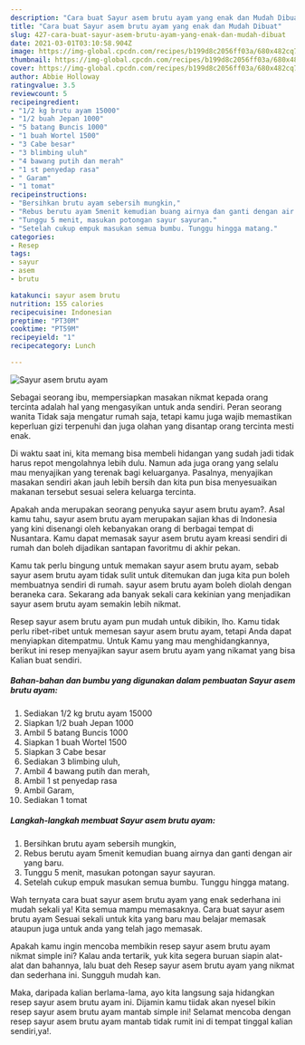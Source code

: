 ```yaml
---
description: "Cara buat Sayur asem brutu ayam yang enak dan Mudah Dibuat"
title: "Cara buat Sayur asem brutu ayam yang enak dan Mudah Dibuat"
slug: 427-cara-buat-sayur-asem-brutu-ayam-yang-enak-dan-mudah-dibuat
date: 2021-03-01T03:10:58.904Z
image: https://img-global.cpcdn.com/recipes/b199d8c2056ff03a/680x482cq70/sayur-asem-brutu-ayam-foto-resep-utama.jpg
thumbnail: https://img-global.cpcdn.com/recipes/b199d8c2056ff03a/680x482cq70/sayur-asem-brutu-ayam-foto-resep-utama.jpg
cover: https://img-global.cpcdn.com/recipes/b199d8c2056ff03a/680x482cq70/sayur-asem-brutu-ayam-foto-resep-utama.jpg
author: Abbie Holloway
ratingvalue: 3.5
reviewcount: 5
recipeingredient:
- "1/2 kg brutu ayam 15000"
- "1/2 buah Jepan 1000"
- "5 batang Buncis 1000"
- "1 buah Wortel 1500"
- "3 Cabe besar"
- "3 blimbing uluh"
- "4 bawang putih dan merah"
- "1 st penyedap rasa"
- " Garam"
- "1 tomat"
recipeinstructions:
- "Bersihkan brutu ayam sebersih mungkin,"
- "Rebus berutu ayam 5menit kemudian buang airnya dan ganti dengan air yang baru."
- "Tunggu 5 menit, masukan potongan sayur sayuran."
- "Setelah cukup empuk masukan semua bumbu. Tunggu hingga matang."
categories:
- Resep
tags:
- sayur
- asem
- brutu

katakunci: sayur asem brutu 
nutrition: 155 calories
recipecuisine: Indonesian
preptime: "PT30M"
cooktime: "PT59M"
recipeyield: "1"
recipecategory: Lunch

---
```



![Sayur asem brutu ayam](https://img-global.cpcdn.com/recipes/b199d8c2056ff03a/680x482cq70/sayur-asem-brutu-ayam-foto-resep-utama.jpg)

Sebagai seorang ibu, mempersiapkan masakan nikmat kepada orang tercinta adalah hal yang mengasyikan untuk anda sendiri. Peran seorang  wanita Tidak saja mengatur rumah saja, tetapi kamu juga wajib memastikan keperluan gizi terpenuhi dan juga olahan yang disantap orang tercinta mesti enak.

Di waktu  saat ini, kita memang bisa membeli hidangan yang sudah jadi tidak harus repot mengolahnya lebih dulu. Namun ada juga orang yang selalu mau menyajikan yang terenak bagi keluarganya. Pasalnya, menyajikan masakan sendiri akan jauh lebih bersih dan kita pun bisa menyesuaikan makanan tersebut sesuai selera keluarga tercinta. 



Apakah anda merupakan seorang penyuka sayur asem brutu ayam?. Asal kamu tahu, sayur asem brutu ayam merupakan sajian khas di Indonesia yang kini disenangi oleh kebanyakan orang di berbagai tempat di Nusantara. Kamu dapat memasak sayur asem brutu ayam kreasi sendiri di rumah dan boleh dijadikan santapan favoritmu di akhir pekan.

Kamu tak perlu bingung untuk memakan sayur asem brutu ayam, sebab sayur asem brutu ayam tidak sulit untuk ditemukan dan juga kita pun boleh membuatnya sendiri di rumah. sayur asem brutu ayam boleh diolah dengan beraneka cara. Sekarang ada banyak sekali cara kekinian yang menjadikan sayur asem brutu ayam semakin lebih nikmat.

Resep sayur asem brutu ayam pun mudah untuk dibikin, lho. Kamu tidak perlu ribet-ribet untuk memesan sayur asem brutu ayam, tetapi Anda dapat menyiapkan ditempatmu. Untuk Kamu yang mau menghidangkannya, berikut ini resep menyajikan sayur asem brutu ayam yang nikamat yang bisa Kalian buat sendiri.

<!--inarticleads1-->

##### Bahan-bahan dan bumbu yang digunakan dalam pembuatan Sayur asem brutu ayam:

1. Sediakan 1/2 kg brutu ayam 15000
1. Siapkan 1/2 buah Jepan 1000
1. Ambil 5 batang Buncis 1000
1. Siapkan 1 buah Wortel 1500
1. Siapkan 3 Cabe besar
1. Sediakan 3 blimbing uluh,
1. Ambil 4 bawang putih dan merah,
1. Ambil 1 st penyedap rasa
1. Ambil  Garam,
1. Sediakan 1 tomat




<!--inarticleads2-->

##### Langkah-langkah membuat Sayur asem brutu ayam:

1. Bersihkan brutu ayam sebersih mungkin,
1. Rebus berutu ayam 5menit kemudian buang airnya dan ganti dengan air yang baru.
1. Tunggu 5 menit, masukan potongan sayur sayuran.
1. Setelah cukup empuk masukan semua bumbu. Tunggu hingga matang.




Wah ternyata cara buat sayur asem brutu ayam yang enak sederhana ini mudah sekali ya! Kita semua mampu memasaknya. Cara buat sayur asem brutu ayam Sesuai sekali untuk kita yang baru mau belajar memasak ataupun juga untuk anda yang telah jago memasak.

Apakah kamu ingin mencoba membikin resep sayur asem brutu ayam nikmat simple ini? Kalau anda tertarik, yuk kita segera buruan siapin alat-alat dan bahannya, lalu buat deh Resep sayur asem brutu ayam yang nikmat dan sederhana ini. Sungguh mudah kan. 

Maka, daripada kalian berlama-lama, ayo kita langsung saja hidangkan resep sayur asem brutu ayam ini. Dijamin kamu tiidak akan nyesel bikin resep sayur asem brutu ayam mantab simple ini! Selamat mencoba dengan resep sayur asem brutu ayam mantab tidak rumit ini di tempat tinggal kalian sendiri,ya!.

